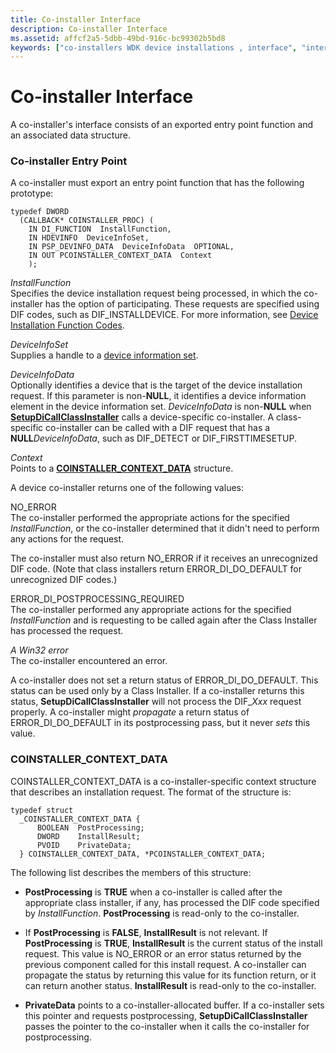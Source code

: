 ```yaml
---
title: Co-installer Interface
description: Co-installer Interface
ms.assetid: affcf2a5-5dbb-49bd-916c-bc99302b5bd8
keywords: ["co-installers WDK device installations , interface", "interface WDK co-installer"]
---
```


# Co-installer Interface


A co-installer's interface consists of an exported entry point function and an associated data structure.

### <a href="" id="co-installer-entry-point"></a> Co-installer Entry Point

A co-installer must export an entry point function that has the following prototype:

```
typedef DWORD 
  (CALLBACK* COINSTALLER_PROC) (
    IN DI_FUNCTION  InstallFunction,
    IN HDEVINFO  DeviceInfoSet,
    IN PSP_DEVINFO_DATA  DeviceInfoData  OPTIONAL,
    IN OUT PCOINSTALLER_CONTEXT_DATA  Context
    );
```

<a href="" id="installfunction"></a>*InstallFunction*  
Specifies the device installation request being processed, in which the co-installer has the option of participating. These requests are specified using DIF codes, such as DIF\_INSTALLDEVICE. For more information, see [Device Installation Function Codes](https://msdn.microsoft.com/library/windows/hardware/ff541307).

<a href="" id="deviceinfoset"></a>*DeviceInfoSet*  
Supplies a handle to a [device information set](device-information-sets.md).

<a href="" id="deviceinfodata"></a>*DeviceInfoData*  
Optionally identifies a device that is the target of the device installation request. If this parameter is non-**NULL**, it identifies a device information element in the device information set. *DeviceInfoData* is non-**NULL** when [**SetupDiCallClassInstaller**](https://msdn.microsoft.com/library/windows/hardware/ff550922) calls a device-specific co-installer. A class-specific co-installer can be called with a DIF request that has a **NULL***DeviceInfoData*, such as DIF\_DETECT or DIF\_FIRSTTIMESETUP.

<a href="" id="context"></a>*Context*  
Points to a [**COINSTALLER\_CONTEXT\_DATA**](#coinstaller-context-data) structure.

A device co-installer returns one of the following values:

<a href="" id="no-error"></a>NO\_ERROR  
The co-installer performed the appropriate actions for the specified *InstallFunction*, or the co-installer determined that it didn't need to perform any actions for the request.

The co-installer must also return NO\_ERROR if it receives an unrecognized DIF code. (Note that class installers return ERROR\_DI\_DO\_DEFAULT for unrecognized DIF codes.)

<a href="" id="error-di-postprocessing-required"></a>ERROR\_DI\_POSTPROCESSING\_REQUIRED  
The co-installer performed any appropriate actions for the specified *InstallFunction* and is requesting to be called again after the Class Installer has processed the request.

<a href="" id="a-win32-error"></a>*A Win32 error*  
The co-installer encountered an error.

A co-installer does not set a return status of ERROR\_DI\_DO\_DEFAULT. This status can be used only by a Class Installer. If a co-installer returns this status, **SetupDiCallClassInstaller** will not process the DIF\_*Xxx* request properly. A co-installer might *propagate* a return status of ERROR\_DI\_DO\_DEFAULT in its postprocessing pass, but it never *sets* this value.

### <a href="" id="coinstaller-context-data"></a> COINSTALLER\_CONTEXT\_DATA

COINSTALLER\_CONTEXT\_DATA is a co-installer-specific context structure that describes an installation request. The format of the structure is:

```
typedef struct 
  _COINSTALLER_CONTEXT_DATA {
      BOOLEAN  PostProcessing;
      DWORD    InstallResult;
      PVOID    PrivateData;
  } COINSTALLER_CONTEXT_DATA, *PCOINSTALLER_CONTEXT_DATA;
```

The following list describes the members of this structure:

-   **PostProcessing** is **TRUE** when a co-installer is called after the appropriate class installer, if any, has processed the DIF code specified by *InstallFunction*. **PostProcessing** is read-only to the co-installer.

-   If **PostProcessing** is **FALSE**, **InstallResult** is not relevant. If **PostProcessing** is **TRUE**, **InstallResult** is the current status of the install request. This value is NO\_ERROR or an error status returned by the previous component called for this install request. A co-installer can propagate the status by returning this value for its function return, or it can return another status. **InstallResult** is read-only to the co-installer.

-   **PrivateData** points to a co-installer-allocated buffer. If a co-installer sets this pointer and requests postprocessing, **SetupDiCallClassInstaller** passes the pointer to the co-installer when it calls the co-installer for postprocessing.

 

 






